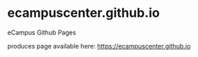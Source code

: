 # ecampuscenter.github.io
eCampus Github Pages

produces page available here: https://ecampuscenter.github.io
